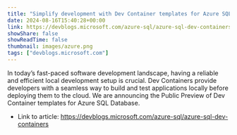 ```yaml
---
title: "Simplify development with Dev Container templates for Azure SQL Database – Preview"
date: 2024-08-16T15:40:28+00:00
link: https://devblogs.microsoft.com/azure-sql/azure-sql-dev-containers
showShare: false
showReadTime: false
thumbnail: images/azure.png
tags: ["devblogs.microsoft.com"]
---
```

In today’s fast-paced software development landscape, having a reliable and efficient local development setup is crucial. Dev Containers provide developers with a seamless way to build and test applications locally before deploying them to the cloud. We are announcing the Public Preview of Dev Container templates for Azure SQL Database.

- Link to article: https://devblogs.microsoft.com/azure-sql/azure-sql-dev-containers